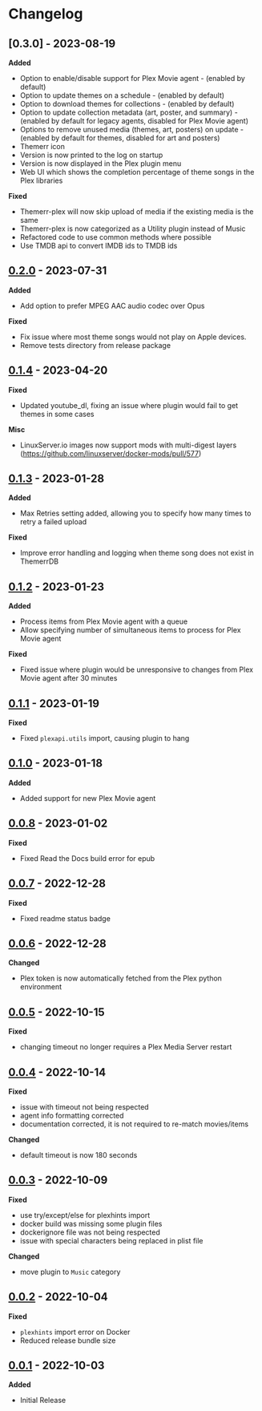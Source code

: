 # Changelog

## [0.3.0] - 2023-08-19
**Added**
- Option to enable/disable support for Plex Movie agent - (enabled by default)
- Option to update themes on a schedule - (enabled by default)
- Option to download themes for collections - (enabled by default)
- Option to update collection metadata (art, poster, and summary) -
  (enabled by default for legacy agents, disabled for Plex Movie agent)
- Options to remove unused media (themes, art, posters) on update -
  (enabled by default for themes, disabled for art and posters)
- Themerr icon
- Version is now printed to the log on startup
- Version is now displayed in the Plex plugin menu
- Web UI which shows the completion percentage of theme songs in the Plex libraries

**Fixed**
- Themerr-plex will now skip upload of media if the existing media is the same
- Themerr-plex is now categorized as a Utility plugin instead of Music
- Refactored code to use common methods where possible
- Use TMDB api to convert IMDB ids to TMDB ids

## [0.2.0] - 2023-07-31
**Added**
- Add option to prefer MPEG AAC audio codec over Opus

**Fixed**
- Fix issue where most theme songs would not play on Apple devices.
- Remove tests directory from release package

## [0.1.4] - 2023-04-20
**Fixed**
- Updated youtube_dl, fixing an issue where plugin would fail to get themes in some cases

**Misc**
- LinuxServer.io images now support mods with multi-digest layers (https://github.com/linuxserver/docker-mods/pull/577)

## [0.1.3] - 2023-01-28
**Added**
- Max Retries setting added, allowing you to specify how many times to retry a failed upload

**Fixed**
- Improve error handling and logging when theme song does not exist in ThemerrDB

## [0.1.2] - 2023-01-23
**Added**
- Process items from Plex Movie agent with a queue
- Allow specifying number of simultaneous items to process for Plex Movie agent

**Fixed**
- Fixed issue where plugin would be unresponsive to changes from Plex Movie agent after 30 minutes

## [0.1.1] - 2023-01-19
**Fixed**
- Fixed `plexapi.utils` import, causing plugin to hang

## [0.1.0] - 2023-01-18
**Added**
- Added support for new Plex Movie agent

## [0.0.8] - 2023-01-02
**Fixed**
- Fixed Read the Docs build error for epub

## [0.0.7] - 2022-12-28
**Fixed**
- Fixed readme status badge

## [0.0.6] - 2022-12-28
**Changed**
- Plex token is now automatically fetched from the Plex python environment

## [0.0.5] - 2022-10-15
**Fixed**
- changing timeout no longer requires a Plex Media Server restart

## [0.0.4] - 2022-10-14
**Fixed**
- issue with timeout not being respected
- agent info formatting corrected
- documentation corrected, it is not required to re-match movies/items

**Changed**
- default timeout is now 180 seconds

## [0.0.3] - 2022-10-09
**Fixed**
- use try/except/else for plexhints import
- docker build was missing some plugin files
- dockerignore file was not being respected
- issue with special characters being replaced in plist file

**Changed**
- move plugin to `Music` category

## [0.0.2] - 2022-10-04
**Fixed**
- `plexhints` import error on Docker
- Reduced release bundle size

## [0.0.1] - 2022-10-03
**Added**
- Initial Release

[0.0.1]: https://github.com/lizardbyte/themerr-plex/releases/tag/v0.0.1
[0.0.2]: https://github.com/lizardbyte/themerr-plex/releases/tag/v0.0.2
[0.0.3]: https://github.com/lizardbyte/themerr-plex/releases/tag/v0.0.3
[0.0.4]: https://github.com/lizardbyte/themerr-plex/releases/tag/v0.0.4
[0.0.5]: https://github.com/lizardbyte/themerr-plex/releases/tag/v0.0.5
[0.0.6]: https://github.com/lizardbyte/themerr-plex/releases/tag/v0.0.6
[0.0.7]: https://github.com/lizardbyte/themerr-plex/releases/tag/v0.0.7
[0.0.8]: https://github.com/lizardbyte/themerr-plex/releases/tag/v0.0.8
[0.1.0]: https://github.com/lizardbyte/themerr-plex/releases/tag/v0.1.0
[0.1.1]: https://github.com/lizardbyte/themerr-plex/releases/tag/v0.1.1
[0.1.2]: https://github.com/lizardbyte/themerr-plex/releases/tag/v0.1.2
[0.1.3]: https://github.com/lizardbyte/themerr-plex/releases/tag/v0.1.3
[0.1.4]: https://github.com/lizardbyte/themerr-plex/releases/tag/v0.1.4
[0.2.0]: https://github.com/lizardbyte/themerr-plex/releases/tag/v0.2.0
